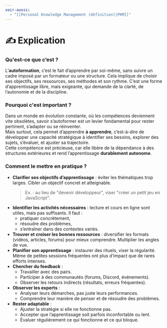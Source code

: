 ```yaml
---
voir-aussi:
  - "[[Personal Knowledge Management (définition)|PKM]]"
---
```

# ✍️ Explication

### Qu'est-ce que c’est ?  
L’**autoformation**, c’est le fait d’apprendre par soi-même, sans suivre un cadre imposé par un formateur ou une structure. Cela implique de choisir ses objectifs, ses ressources, ses méthodes et son rythme. C’est une forme d’apprentissage libre, mais exigeante, qui demande de la clarté, de l’autonomie et de la discipline.

### Pourquoi c'est important ?  
Dans un monde en évolution constante, où les compétences deviennent vite obsolètes, savoir s’autoformer est un levier fondamental pour rester pertinent, s’adapter ou se réinventer.  
Mais surtout, cela permet d’apprendre **à apprendre**, c’est-à-dire de développer une capacité stratégique à identifier ses besoins, explorer des sujets, s’évaluer, et ajuster sa trajectoire.  
Cette compétence est précieuse, car elle libère de la dépendance à des structures extérieures et rend l’apprentissage **durablement autonome**.

### Comment le mettre en pratique ?  
- **Clarifier ses objectifs d’apprentissage** : éviter les thématiques trop larges. Cibler un objectif concret et atteignable.  
  > Ex. : au lieu de "devenir développeur", viser "créer un petit jeu en JavaScript".
- **Identifier les activités nécessaires** : lecture et cours en ligne sont utiles, mais pas suffisants. Il faut :  
	- pratiquer concrètement,  
	- résoudre des problèmes,  
	- s’entraîner dans des contextes variés.
- **Trouver et croiser les bonnes ressources** : diversifier les formats (vidéos, articles, forums) pour mieux comprendre. Multiplier les angles de vue.
- **Planifier son apprentissage** : instaurer des rituels, viser la régularité. Même de petites sessions fréquentes ont plus d’impact que de rares efforts intenses.
- **Chercher du feedback** :  
	- Travailler avec des pairs.  
	- Participer à des communautés (forums, Discord, événements).  
	- Observer les retours indirects (résultats, erreurs fréquentes).
- **Observer les experts** :  
	- Analyser leurs démarches, pas juste leurs performances.  
	- Comprendre leur manière de penser et de résoudre des problèmes.
- **Rester adaptable** :  
	- Ajuster la stratégie si elle ne fonctionne pas.  
	- Accepter que l’apprentissage soit parfois inconfortable ou lent.  
	- Évaluer régulièrement ce qui fonctionne et ce qui bloque.